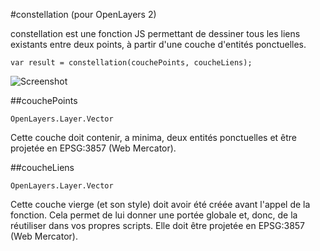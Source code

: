 #constellation (pour OpenLayers 2)

constellation est une fonction JS permettant de dessiner tous les liens existants entre deux points, à partir d'une couche d'entités ponctuelles.

`var result = constellation(couchePoints, coucheLiens);`

![Screenshot](https://github.com/adrienvh/constellation/blob/master/doc/screenshot.png "Screenshot")

##couchePoints

`OpenLayers.Layer.Vector`

Cette couche doit contenir, a minima, deux entités ponctuelles et être projetée en EPSG:3857 (Web Mercator).

##coucheLiens

`OpenLayers.Layer.Vector`

Cette couche vierge (et son style) doit avoir été créée avant l'appel de la fonction. Cela permet de lui donner une portée globale et, donc, de la réutiliser dans vos propres scripts.
Elle doit être projetée en EPSG:3857 (Web Mercator).
